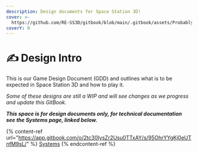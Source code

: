 ```yaml
---
description: Design documents for Space Station 3D!
cover: >-
  https://github.com/RE-SS3D/gitbook/blob/main/.gitbook/assets/ProbablyNot_Reply.png
coverY: 0
---
```


# ✍ Design Intro

This is our Game Design Document (GDD) and outlines what is to be expected in Space Station 3D and how to play it.

_Some of these designs are still a WIP and will see changes as we progress and update this GitBook._

_**This space is for design documents only, for technical documentation see the Systems page, linked below.**_&#x20;

{% content-ref url="https://app.gitbook.com/o/2tc30IysZr2Usu0TTxAY/s/95OhrYYgKj0eUTnfM9sL/" %}
[Systems](https://app.gitbook.com/o/2tc30IysZr2Usu0TTxAY/s/95OhrYYgKj0eUTnfM9sL/)
{% endcontent-ref %}
